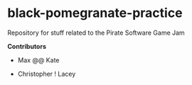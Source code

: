 # black-pomegranate-practice
Repository for stuff related to the Pirate Software Game Jam

**Contributors**
+ Max
@@ Kate
- Christopher
! Lacey